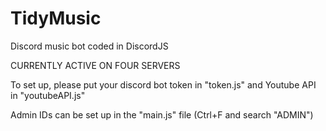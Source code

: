 # TidyMusic
 Discord music bot coded in DiscordJS
 
 CURRENTLY ACTIVE ON FOUR SERVERS
 
 To set up, please put your discord bot token in "token.js" and Youtube API in "youtubeAPI.js" 
 
 Admin IDs can be set up in the "main.js" file (Ctrl+F and search "ADMIN")

